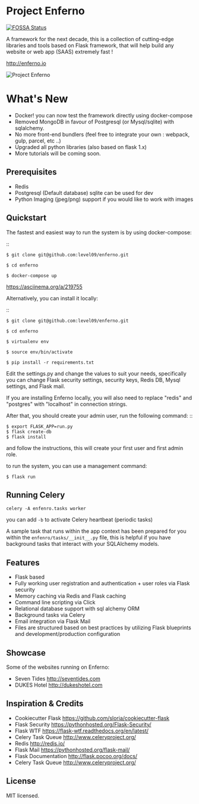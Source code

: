 Project Enferno 
=================

[![FOSSA Status](https://app.fossa.com/api/projects/git%2Bgithub.com%2Flevel09%2Fenferno.svg?type=shield)](https://app.fossa.com/projects/git%2Bgithub.com%2Flevel09%2Fenferno?ref=badge_shield)

A framework for the next decade, this is a collection of cutting-edge libraries and tools based on Flask framework, that will help build any website or web app (SAAS) extremely fast !

http://enferno.io


![Project Enferno](http://www.enferno.io/blog/content/images/size/w2000/2019/04/127.0.0.1_5000_--1-.png)


What's New
==================
- Docker! you can now test the framework directly using docker-compose 
- Removed MongoDB in favour of Postgresql (or Mysql/sqlite) with sqlalchemy. 
- No more front-end bundlers (feel free to integrate your own : webpack, gulp, parcel, etc ..) 
- Upgraded all python libraries (also based on flask 1.x)
- More tutorials will be coming soon. 

Prerequisites
-------------

* Redis
* Postgresql (Default database) sqlite can be used for dev
* Python Imaging (jpeg/png) support if you would like to work with images


Quickstart
----------

The fastest and easiest way to run the system is by using docker-compose:

::

    $ git clone git@github.com:level09/enferno.git

    $ cd enferno

    $ docker-compose up

https://asciinema.org/a/219755


Alternatively, you can install it locally: 

::

    $ git clone git@github.com:level09/enferno.git
    
    $ cd enferno 
    
    $ virtualenv env
    
    $ source env/bin/activate 
    
    $ pip install -r requirements.txt



Edit the settings.py and change the values to suit your needs, specifically you can change Flask security settings, security keys, Redis DB, Mysql settings, and Flask mail.

If you are installing Enferno locally, you will also need to replace "redis" and "postgres" with "localhost" in connection strings. 

After that, you should create your admin user, run the following command:
::

    $ export FLASK_APP=run.py
    $ flask create-db
    $ flask install 

and follow the instructions, this will create your first user and first admin role.



to run the system, you can use a management command:

    $ flask run

Running Celery
-------------

`celery -A enfenro.tasks worker `

you can add `-b` to activate Celery heartbeat (periodic tasks) 

A sample task that runs within the app context has been prepared for you within the `enfenro/tasks/__init__.py` file, this is helpful if you have background tasks that interact with your SQLAlchemy models. 




Features
--------
- Flask based
- Fully working user registration and authentication + user roles via Flask security
- Memory caching via Redis and Flask caching
- Command line scripting via Click
- Relational database support with sql alchemy ORM
- Background tasks via Celery
- Email integration via Flask Mail
- Files are structured based on best practices by utilizing Flask blueprints and development/production configuration


Showcase
--------
Some of the websites running on Enferno: 
- Seven Tides <http://seventides.com>
- DUKES Hotel <http://dukeshotel.com>


Inspiration & Credits
---------------------

- Cookiecutter Flask <https://github.com/sloria/cookiecutter-flask>
- Flask Security <https://pythonhosted.org/Flask-Security/>
- Flask WTF <https://flask-wtf.readthedocs.org/en/latest/>
- Celery Task Queue <http://www.celeryproject.org/>
- Redis <http://redis.io/>
- Flask Mail <https://pythonhosted.org/flask-mail/>
- Flask Documentation <http://flask.pocoo.org/docs/>
- Celery Task Queue <http://www.celeryproject.org/>


License
-------

MIT licensed.

